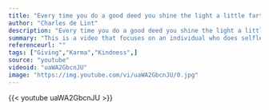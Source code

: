 ```yaml
---
title: "Every time you do a good deed you shine the light a little farther into the dark. And the thing is, when you're gone that light is going to keep shining on, pushing the shadows back."
author: "Charles de Lint"
description: "Every time you do a good deed you shine the light a little farther into the dark. And the thing is, when you're gone that light is going to keep shining on, pushing the shadows back. - Charles de Lint quotes from GetInspired365.com"
summary: "This is a video that focuses on an individual who does selfless things each and every day without expecting anything in return.  However by doing something good, he gets good in return and in unexpected ways."
referenceurl: ""
tags: ["Giving","Karma","Kindness",]
source: "youtube"
videoid: "uaWA2GbcnJU"
image: "https://img.youtube.com/vi/uaWA2GbcnJU/0.jpg"
---
```


{{< youtube uaWA2GbcnJU >}}
